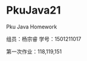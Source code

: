 ﻿# PkuJava21
Pku Java Homework
<html>
<p>组员：杨宗睿  学号：1501211017</p>
<p>第一次作业：118,119,151</p>
</html>

